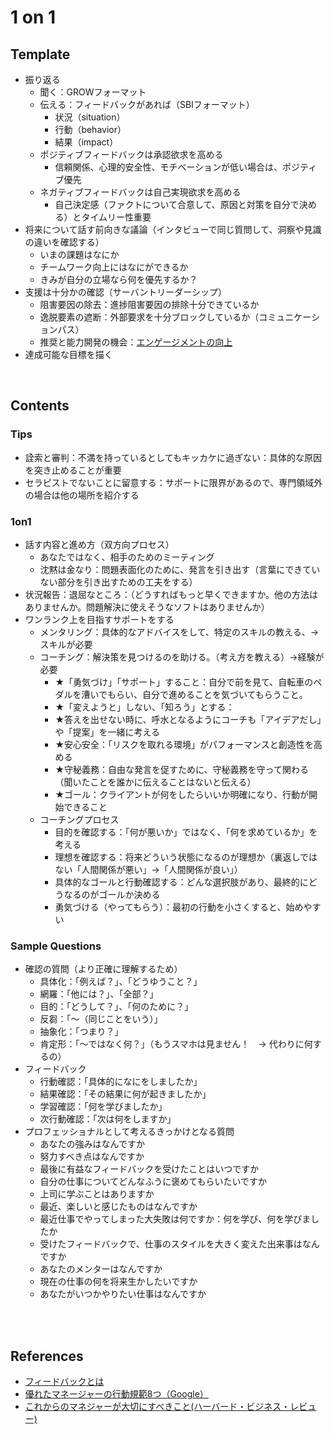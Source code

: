 # 1 on 1

## Template
  - 振り返る
    - 聞く：GROWフォーマット
    - 伝える：フィードバックがあれば（SBIフォーマット）
      - 状況（situation）
      - 行動（behavior）
      - 結果（impact）
    - ポジティブフィードバックは承認欲求を高める
      - 信頼関係、心理的安全性、モチベーションが低い場合は、ポジティブ優先
    - ネガティブフィードバックは自己実現欲求を高める
      - 自己決定感（ファクトについて合意して、原因と対策を自分で決める）とタイムリー性重要
  - 将来について話す前向きな議論（インタビューで同じ質問して、洞察や見識の違いを確認する）
    - いまの課題はなにか
    - チームワーク向上にはなにができるか
    - きみが自分の立場なら何を優先するか？
  - 支援は十分かの確認（サーバントリーダーシップ）
    - 阻害要因の除去：進捗阻害要因の排除十分できているか
    - 逸脱要素の遮断：外部要求を十分ブロックしているか（コミュニケーションパス）
    - 推奨と能力開発の機会：[エンゲージメントの向上](https://asana.com/ja/resources/employee-engagement)
  - 達成可能な目標を描く

<br>

## Contents
### Tips
- 詮索と審判：不満を持っているとしてもキッカケに過ぎない：具体的な原因を突き止めることが重要
- セラピストでないことに留意する：サポートに限界があるので、専門領域外の場合は他の場所を紹介する

### 1on1
- 話す内容と進め方（双方向プロセス）
    - あなたではなく、相手のためのミーティング
    - 沈黙は金なり：問題表面化のために、発言を引き出す（言葉にできていない部分を引き出すための工夫をする）
- 状況報告：退屈なところ：（どうすればもっと早くできますか。他の方法はありませんか。問題解決に使えそうなソフトはありませんか）
- ワンランク上を目指すサポートをする
    - メンタリング：具体的なアドバイスをして、特定のスキルの教える、→スキルが必要
    - コーチング：解決策を見つけるのを助ける。（考え方を教える）→経験が必要
        - ★「勇気づけ」「サポート」すること：自分で前を見て、自転車のペダルを漕いでもらい、自分で進めることを気づいてもらうこと。
        - ★「変えようと」しない、「知ろう」とする：
        - ★答えを出せない時に、呼水となるようにコーチも「アイデアだし」や「提案」を一緒に考える
        - ★安心安全：「リスクを取れる環境」がパフォーマンスと創造性を高める
        - ★守秘義務：自由な発言を促すために、守秘義務を守って関わる（聞いたことを誰かに伝えることはないと伝える）
        - ★ゴール：クライアントが何をしたらいいか明確になり、行動が開始できること
    - コーチングプロセス
        - 目的を確認する：「何が悪いか」ではなく、「何を求めているか」を考える
        - 理想を確認する：将来どういう状態になるのが理想か（裏返しではない「人間関係が悪い」→「人間関係が良い」）
        - 具体的なゴールと行動確認する：どんな選択肢があり、最終的にどうなるのがゴールか決める
        - 勇気づける（やってもらう）：最初の行動を小さくすると、始めやすい

### Sample Questions
- 確認の質問（より正確に理解するため）
    - 具体化：「例えば？」、「どうゆうこと？」
    - 網羅：「他には？」、「全部？」
    - 目的：「どうして？」、「何のために？」
    - 反芻：「〜（同じことをいう）」
    - 抽象化：「つまり？」
    - 肯定形：「〜ではなく何？」（もうスマホは見ません！　→ 代わりに何するの）
- フィードバック
    - 行動確認：「具体的になにをしましたか」
    - 結果確認：「その結果に何が起きましたか」
    - 学習確認：「何を学びましたか」
    - 次行動確認：「次は何をしますか」
- プロフェッショナルとして考えるきっかけとなる質問
    - あなたの強みはなんですか
    - 努力すべき点はなんですか
    - 最後に有益なフィードバックを受けたことはいつですか
    - 自分の仕事についてどんなふうに褒めてもらいたいですか
    - 上司に学ぶことはありますか
    - 最近、楽しいと感じたものはなんですか
    - 最近仕事でやってしまった大失敗は何ですか：何を学び、何を学びましたか
    - 受けたフィードバックで、仕事のスタイルを大きく変えた出来事はなんですか
    - あなたのメンターはなんですか
    - 現在の仕事の何を将来生かしたいですか
    - あなたがいつかやりたい仕事はなんですか

<br><br>

## References
-  [フィードバックとは](https://asana.com/ja/resources/tips-giving-feedback)
-  [優れたマネージャーの行動規範8つ（Google）](https://rework.withgoogle.com/jp/guides/managers-identify-what-makes-a-great-manager#learn-about-googles-manager-research)
-  [これからのマネジャーが大切にすべきこと(ハーバード・ビジネス・レビュー)](https://dhbr.diamond.jp/subcategory/%E3%81%93%E3%82%8C%E3%81%8B%E3%82%89%E3%81%AE%E3%83%9E%E3%83%8D%E3%82%B8%E3%83%A3%E3%83%BC%E3%81%8C%E5%A4%A7%E5%88%87%E3%81%AB%E3%81%99%E3%81%B9%E3%81%8D%E3%81%93%E3%81%A8)
